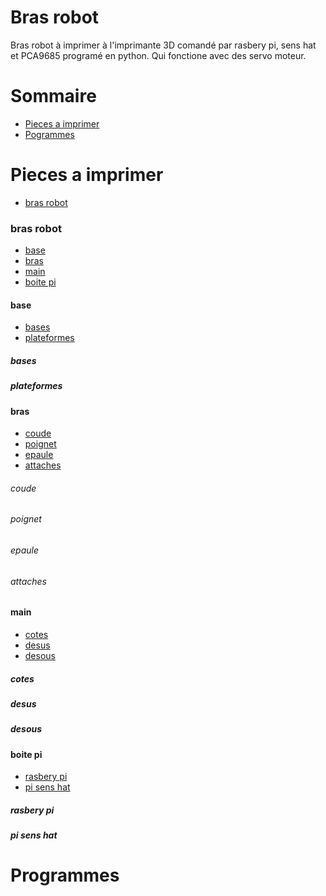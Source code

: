 Bras robot
==========

Bras robot à imprimer à l'imprimante 3D comandé par rasbery pi, sens hat et PCA9685 programé en python. Qui fonctione avec des
servo moteur.


Sommaire
========

  + [Pieces a imprimer](#pieces-a-imprimer)
  + [Pogrammes](#programmes)


Pieces a imprimer
=================

+ [bras robot](#bras-robot)


### bras robot 

+ [base](#base)
+ [bras](#bras)
+ [main](#main)
+ [boite pi](#boite-pi)

#### base

+ [bases](#bases)
+ [plateformes](#plateformes)

##### bases
##### plateformes


#### bras

+ [coude](#coude)
+ [poignet](#poignet)
+ [epaule](#epaule)
+ [attaches](#attaches)

###### coude
###### poignet
###### epaule
###### attaches


#### main

+ [cotes](#cotes)
+ [desus](#desus)
+ [desous](#desous)

##### cotes
##### desus
##### desous


#### boite pi

+ [rasbery pi](#rasbery-pi)
+ [pi sens hat](#pi-sens-hat)

##### rasbery pi
##### pi sens hat


Programmes
==========
